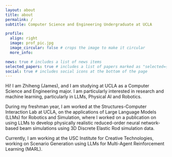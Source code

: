 ```yaml
---
layout: about
title: about
permalink: /
subtitle: Computer Science and Engineering Undergraduate at UCLA

profile:
  align: right
  image: prof_pic.jpg
  image_circular: false # crops the image to make it circular
  more_info:

news: true # includes a list of news items
selected_papers: true # includes a list of papers marked as "selected={true}"
social: true # includes social icons at the bottom of the page
---
```


Hi! I am Zhiheng (James), and I am studying at UCLA as a Computer Science and Engineering major. I am particularly interested in research and machine learning, particularly in LLMs, Physical AI and Robotics.

During my freshman year, I am worked at the Structures-Computer Interaction Lab at UCLA, on the applications of Large Language Models (LLMs) for Robotics and Simulation, where I worked on a publication on using LLMs to develop physically realistic reduced-order neural network-based beam simulations using 3D Discrete Elastic Rod simulation data.

Currently, I am working at the USC Institute for Creative Technologies, working on Scenario Generation using LLMs for Multi-Agent Reinforcement Learning (MARL).
